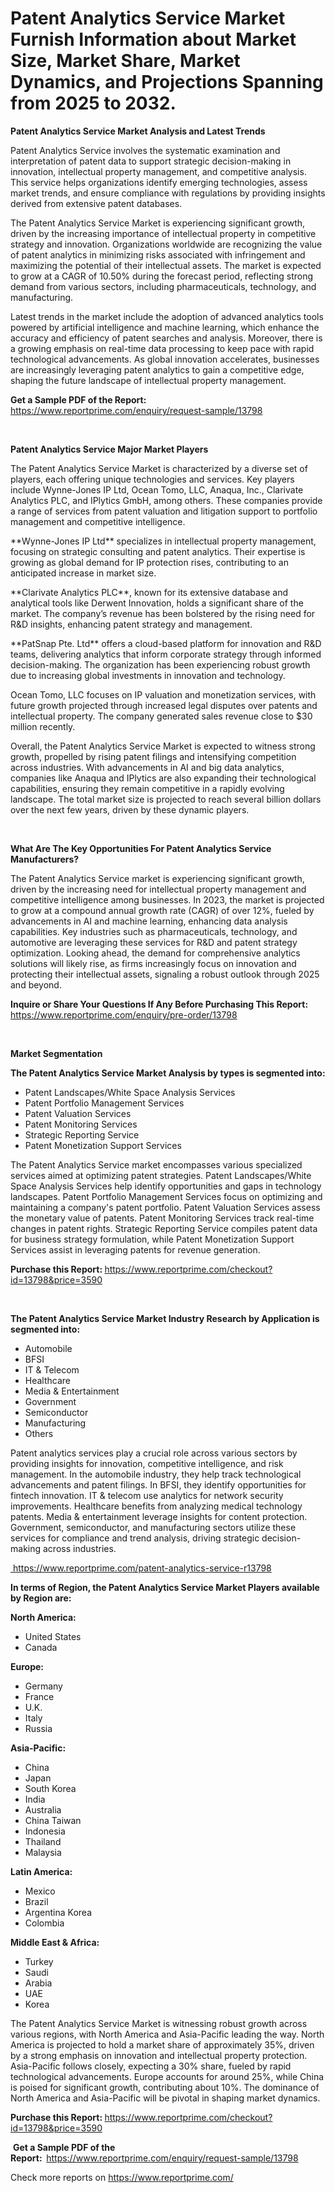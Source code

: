 <p><h1>Patent Analytics Service Market Furnish Information about Market Size, Market Share, Market Dynamics, and Projections Spanning from 2025 to 2032.</h1></p><p><strong>Patent Analytics Service Market Analysis and Latest Trends</strong></p>
<p><p>Patent Analytics Service involves the systematic examination and interpretation of patent data to support strategic decision-making in innovation, intellectual property management, and competitive analysis. This service helps organizations identify emerging technologies, assess market trends, and ensure compliance with regulations by providing insights derived from extensive patent databases.</p><p>The Patent Analytics Service Market is experiencing significant growth, driven by the increasing importance of intellectual property in competitive strategy and innovation. Organizations worldwide are recognizing the value of patent analytics in minimizing risks associated with infringement and maximizing the potential of their intellectual assets. The market is expected to grow at a CAGR of 10.50% during the forecast period, reflecting strong demand from various sectors, including pharmaceuticals, technology, and manufacturing.</p><p>Latest trends in the market include the adoption of advanced analytics tools powered by artificial intelligence and machine learning, which enhance the accuracy and efficiency of patent searches and analysis. Moreover, there is a growing emphasis on real-time data processing to keep pace with rapid technological advancements. As global innovation accelerates, businesses are increasingly leveraging patent analytics to gain a competitive edge, shaping the future landscape of intellectual property management.</p></p>
<p><strong>Get a Sample PDF of the Report:&nbsp;</strong> <a href="https://www.reportprime.com/enquiry/request-sample/13798?utm_campaign=3521&utm_medium=2&utm_source=Github&utm_content=ia&utm_term=20032025&utm_id=patent-analytics-service">https://www.reportprime.com/enquiry/request-sample/13798</a></p>
<p>&nbsp;</p>
<p><strong>Patent Analytics Service Major Market Players</strong></p>
<p><p>The Patent Analytics Service Market is characterized by a diverse set of players, each offering unique technologies and services. Key players include Wynne-Jones IP Ltd, Ocean Tomo, LLC, Anaqua, Inc., Clarivate Analytics PLC, and IPlytics GmbH, among others. These companies provide a range of services from patent valuation and litigation support to portfolio management and competitive intelligence.</p><p>**Wynne-Jones IP Ltd** specializes in intellectual property management, focusing on strategic consulting and patent analytics. Their expertise is growing as global demand for IP protection rises, contributing to an anticipated increase in market size.</p><p>**Clarivate Analytics PLC**, known for its extensive database and analytical tools like Derwent Innovation, holds a significant share of the market. The company’s revenue has been bolstered by the rising need for R&D insights, enhancing patent strategy and management.</p><p>**PatSnap Pte. Ltd** offers a cloud-based platform for innovation and R&D teams, delivering analytics that inform corporate strategy through informed decision-making. The organization has been experiencing robust growth due to increasing global investments in innovation and technology.</p><p>Ocean Tomo, LLC focuses on IP valuation and monetization services, with future growth projected through increased legal disputes over patents and intellectual property. The company generated sales revenue close to $30 million recently.</p><p>Overall, the Patent Analytics Service Market is expected to witness strong growth, propelled by rising patent filings and intensifying competition across industries. With advancements in AI and big data analytics, companies like Anaqua and IPlytics are also expanding their technological capabilities, ensuring they remain competitive in a rapidly evolving landscape. The total market size is projected to reach several billion dollars over the next few years, driven by these dynamic players.</p></p>
<p>&nbsp;</p>
<p><strong>What Are The Key Opportunities For Patent Analytics Service Manufacturers?</strong></p>
<p><p>The Patent Analytics Service market is experiencing significant growth, driven by the increasing need for intellectual property management and competitive intelligence among businesses. In 2023, the market is projected to grow at a compound annual growth rate (CAGR) of over 12%, fueled by advancements in AI and machine learning, enhancing data analysis capabilities. Key industries such as pharmaceuticals, technology, and automotive are leveraging these services for R&D and patent strategy optimization. Looking ahead, the demand for comprehensive analytics solutions will likely rise, as firms increasingly focus on innovation and protecting their intellectual assets, signaling a robust outlook through 2025 and beyond.</p></p>
<p><strong>Inquire or Share Your Questions If Any Before Purchasing This Report:</strong> <a href="https://www.reportprime.com/enquiry/pre-order/13798?utm_campaign=3521&utm_medium=2&utm_source=Github&utm_content=ia&utm_term=20032025&utm_id=patent-analytics-service">https://www.reportprime.com/enquiry/pre-order/13798</a></p>
<p>&nbsp;</p>
<p><strong>Market Segmentation</strong></p>
<p><strong>The Patent Analytics Service Market Analysis by types is segmented into:</strong></p>
<p><ul><li>Patent Landscapes/White Space Analysis Services</li><li>Patent Portfolio Management Services</li><li>Patent Valuation Services</li><li>Patent Monitoring Services</li><li>Strategic Reporting Service</li><li>Patent Monetization Support Services</li></ul></p>
<p><p>The Patent Analytics Service market encompasses various specialized services aimed at optimizing patent strategies. Patent Landscapes/White Space Analysis Services help identify opportunities and gaps in technology landscapes. Patent Portfolio Management Services focus on optimizing and maintaining a company's patent portfolio. Patent Valuation Services assess the monetary value of patents. Patent Monitoring Services track real-time changes in patent rights. Strategic Reporting Service compiles patent data for business strategy formulation, while Patent Monetization Support Services assist in leveraging patents for revenue generation.</p></p>
<p><strong>Purchase this Report:&nbsp;</strong><a href="https://www.reportprime.com/checkout?id=13798&price=3590&utm_campaign=3521&utm_medium=2&utm_source=Github&utm_content=ia&utm_term=20032025&utm_id=patent-analytics-service">https://www.reportprime.com/checkout?id=13798&price=3590</a></p>
<p>&nbsp;</p>
<p><strong>The Patent Analytics Service Market Industry Research by Application is segmented into:</strong></p>
<p><ul><li>Automobile</li><li>BFSI</li><li>IT & Telecom</li><li>Healthcare</li><li>Media & Entertainment</li><li>Government</li><li>Semiconductor</li><li>Manufacturing</li><li>Others</li></ul></p>
<p><p>Patent analytics services play a crucial role across various sectors by providing insights for innovation, competitive intelligence, and risk management. In the automobile industry, they help track technological advancements and patent filings. In BFSI, they identify opportunities for fintech innovation. IT & telecom use analytics for network security improvements. Healthcare benefits from analyzing medical technology patents. Media & entertainment leverage insights for content protection. Government, semiconductor, and manufacturing sectors utilize these services for compliance and trend analysis, driving strategic decision-making across industries.</p></p>
<p><a href="https://www.reportprime.com/patent-analytics-service-r13798?utm_campaign=3521&utm_medium=2&utm_source=Github&utm_content=ia&utm_term=20032025&utm_id=patent-analytics-service">&nbsp;https://www.reportprime.com/patent-analytics-service-r13798</a></p>
<p><strong>In terms of Region, the Patent Analytics Service Market Players available by Region are:</strong></p>
<p>
    <p> <strong> North America: </strong>
        <ul>
            <li>United States</li>
            <li>Canada</li>
        </ul>
        </p> 
    <p> <strong> Europe: </strong>
        <ul>
            <li>Germany</li>
            <li>France</li>
            <li>U.K.</li>
            <li>Italy</li>
            <li>Russia</li>
        </ul>
        </p> 
    <p> <strong> Asia-Pacific: </strong>
        <ul>
            <li>China</li>
            <li>Japan</li>
            <li>South Korea</li>
            <li>India</li>
            <li>Australia</li>
            <li>China Taiwan</li>
            <li>Indonesia</li>
            <li>Thailand</li>
            <li>Malaysia</li>
        </ul>
        </p> 
    <p> <strong> Latin America: </strong>
        <ul>
            <li>Mexico</li>
            <li>Brazil</li>
            <li>Argentina Korea</li>
            <li>Colombia</li>
        </ul>
        </p> 
    <p> <strong> Middle East & Africa: </strong>
        <ul>
            <li>Turkey</li>
            <li>Saudi</li>
            <li>Arabia</li>
            <li>UAE</li>
            <li>Korea</li>
        </ul>
    </p>
    </p>
<p><p>The Patent Analytics Service Market is witnessing robust growth across various regions, with North America and Asia-Pacific leading the way. North America is projected to hold a market share of approximately 35%, driven by a strong emphasis on innovation and intellectual property protection. Asia-Pacific follows closely, expecting a 30% share, fueled by rapid technological advancements. Europe accounts for around 25%, while China is poised for significant growth, contributing about 10%. The dominance of North America and Asia-Pacific will be pivotal in shaping market dynamics.</p></p>
<p><strong>Purchase this Report: </strong><a href="https://www.reportprime.com/checkout?id=13798&price=3590&utm_campaign=3521&utm_medium=2&utm_source=Github&utm_content=ia&utm_term=20032025&utm_id=patent-analytics-service">https://www.reportprime.com/checkout?id=13798&price=3590</a></p>
<p>&nbsp;<strong>Get a Sample PDF of the Report:&nbsp;&nbsp;</strong><a href="https://www.reportprime.com/enquiry/request-sample/13798?utm_campaign=3521&utm_medium=2&utm_source=Github&utm_content=ia&utm_term=20032025&utm_id=patent-analytics-service">https://www.reportprime.com/enquiry/request-sample/13798</a></p>
<p><strong></strong></p>
<p>Check more reports on <a href="https://www.reportprime.com/?utm_campaign=3521&utm_medium=2&utm_source=Github&utm_content=ia&utm_term=20032025&utm_id=patent-analytics-service">https://www.reportprime.com/</a></p>